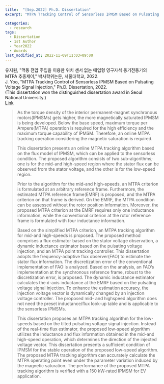 ```yaml
---
title:  "[Sep.2022] Ph.D. Dissertation"
excerpt: "MTPA Tracking Control of Sensorless IPMSM Based on Pulsating Voltage Signal Injection."

categories:
  - research
tags:
  - Dissertation
  - 1st Author
  - Year2022
  - Awards
last_modified_at: 2022-11-09T11:03+09:00
---
```


유지원, "맥동 전압 주입을 이용한 위치 센서 없는 매입형 영구자석 동기전동기의 MTPA 추종제어," 박사학위논문, 서울대학교, 2022.  
J. Yoo, "MTPA Tracking Control of Sensorless IPMSM Based on Pulsating Voltage Signal Injection," Ph.D. Dissertation, 2022.  
(This dissertation won the distinguished dissertation award in Seoul National University.)  
[Link](https://dcollection.snu.ac.kr/common/orgView/000000172330)  


>As the torque density of the interior permanent-magnet synchronous
motors(IPMSMs) gets higher, the more magnetically saturated IPMSM is being
developed. Below the base speed, maximum torque per Ampere(MTPA) operation
is required for the high efficiency and the maximum torque capability of IPMSM.
Therefore, an online MTPA tracking operation considering the magnetic saturation
is required.  
>
>This dissertation presents an online MTPA tracking algorithm based on the flux
model of IPMSM, which can be applied to the sensorless condition. The proposed
algorithm consists of two sub-algorithms; one is for the mid-and high-speed region
where the stator flux can be observed from the stator voltage, and the other is for the
low-speed region.  
>
>Prior to the algorithm for the mid-and high-speeds, an MTPA criterion is
formulated at an arbitrary reference frame. Furthermore, the estimated MTPA
reference frame(EMRF) is proposed, and the MTPA criterion on that frame is derived.
On the EMRF, the MTPA condition can be assessed without the rotor position
information. Moreover, the proposed MTPA criterion at the EMRF requires only one
inductance information, while the conventional criterion at the rotor reference frame
is formulated with four inductance information.  
>
>Based on the simplified MTPA criterion, an MTPA tracking algorithm for mid-and
high-speeds is proposed. The proposed method comprises a flux estimator based on
the stator voltage observation, a dynamic inductance estimator based on the pulsating
voltage injection, and an MTPA point tracking controller. This dissertation adopts
the frequency-adaptive flux observer(FAO) to estimate the stator flux information.
The discretization error of the conventional implementation of FAO is analyzed.
Based on the analysis, an FAO’s implementation at the synchronous reference frame,
robust to the discretization error, is proposed. The dynamic inductance estimator
calculates the d-axis inductance at the EMRF based on the pulsating voltage signal
injection. To enhance the estimation accuracy, the injection voltage vector is
dynamically changed by an injection voltage controller. The proposed mid- and highspeed algorithm does not need the preset inductance/flux look-up table and is
applicable to the sensorless IPMSMs.  
>
>This dissertation proposes an MTPA tracking algorithm for the low-speeds based
on the tilted pulsating voltage signal injection. Instead of the real-time flux estimator,
the proposed low-speed algorithm utilizes the inductance and flux information
obtained in the mid-and high-speed operation, which determines the direction of the
injected voltage vector. This dissertation presents a sufficient condition of IPMSM
for the stable operation of the proposed low-speed algorithm.
The proposed MTPA tracking algorithm can accurately calculate the MTPA
operating point even under the parameter variation induced by the magnetic
saturation. The performance of the proposed MTPA tracking algorithm is verified
with a 150 kW-rated IPMSM for EV application.
